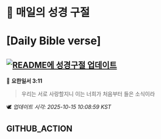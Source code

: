 # 🙏 매일의 성경 구절
# [Daily Bible verse]
## [![README에 성경구절 업데이트](https://github.com/DONGSUKA/first_test/actions/workflows/update-readme-bible.yml/badge.svg)](https://github.com/DONGSUKA/first_test/actions/workflows/update-readme-bible.yml)
<!-- START_BIBLE_VERSE -->
📖 **요한일서 3:11**
> 우리는 서로 사랑할지니 이는 너희가 처음부터 들은 소식이라

🕊️ _업데이트 시각: 2025-10-15 10:08:59 KST_
  <!-- END_BIBLE_VERSE -->
## GITHUB_ACTION
